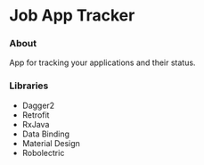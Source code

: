 # Job App Tracker

### About

App for tracking your applications and their status.

### Libraries

- Dagger2
- Retrofit
- RxJava
- Data Binding
- Material Design
- Robolectric
